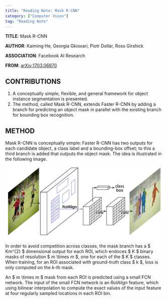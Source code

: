 ```yaml
---
title: "Reading Note: Mask R-CNN"
category: ["Computer Vsion"]
tag: "Reading Note"
---
```


**TITLE**: Mask R-CNN

**AUTHOR**: Kaiming He, Georgia Gkioxari, Piotr Dollár, Ross Girshick

**ASSOCIATION**: Facebook AI Research

**FROM**: [arXiv:1703.06870](https://arxiv.org/abs/1703.06870)

## CONTRIBUTIONS ##

1. A conceptually simple, flexible, and general framework for object instance segmentation is presented.
2. The method, called Mask R-CNN, extends Faster R-CNN by adding a branch for predicting an object mask in parallel with the existing branch for bounding box recognition. 

## METHOD ##

Mask R-CNN is conceptually simple: Faster R-CNN has two outputs for each candidate object, a class label and a bounding-box offset; to this a third branch is added that outputs the object mask. The idea is illustrated in the following image.

<img class="img-responsive center-block" src="https://raw.githubusercontent.com/joshua19881228/my_blogs/master/Computer_Vision/Reading_Note/figures/Reading_Note_20170502_MaskRCNN_1.png" alt="" width="640"/>

In order to avoid competition across classes, the mask branch has a $ Km^{2} $ dimensional output for each ROI, which endoces $ K $ binary masks of resolution $ m \times m $, one for each of the $ K $ classes. When training, for an ROI associated with ground-truth class $ k $, loss is only computed on the $k$-th mask.

An $ m \times m $ mask from each ROI is predicted using a small FCN network. The input of the small FCN network is an *RoIAlign* feature, which using bilinear interpolation to compute the exact values of the input feature at four regularly sampled locations in each ROI bin.

